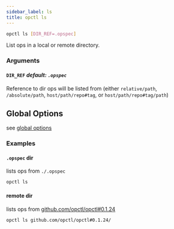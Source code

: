 ```yaml
---
sidebar_label: ls
title: opctl ls
---
```


```sh
opctl ls [DIR_REF=.opspec]
```

List ops in a local or remote directory.

### Arguments

#### `DIR_REF` *default: `.opspec`*
Reference to dir ops will be listed from (either `relative/path`, `/absolute/path`, `host/path/repo#tag`, or `host/path/repo#tag/path`)

## Global Options
see [global options](global-options.md)

### Examples

#### `.opspec` dir
lists ops from `./.opspec`

```sh
opctl ls
```

#### remote dir
lists ops from [github.com/opctl/opctl#0.1.24](https://github.com/opctl/opctl/tree/0.1.24)

```sh
opctl ls github.com/opctl/opctl#0.1.24/
```